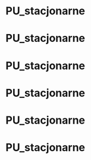 # PU_stacjonarne
# PU_stacjonarne
# PU_stacjonarne
# PU_stacjonarne
# PU_stacjonarne
# PU_stacjonarne
